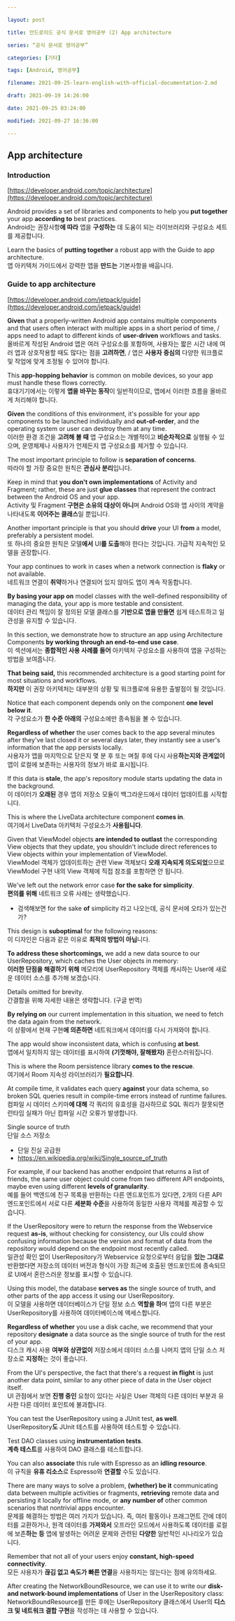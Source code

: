 ```yaml
---

layout: post

title: 안드로이드 공식 문서로 영어공부 (2) App architecture

series: “공식 문서로 영어공부”

categories: [기타]

tags: [Android, 영어공부]

filename: 2021-09-25-learn-english-with-official-documentation-2.md

draft: 2021-09-19 14:26:00

date: 2021-09-25 03:24:00

modified: 2021-09-27 16:36:00

---
```



## App architecture


### Introduction

[https://developer.android.com/topic/architecture](https://developer.android.com/topic/architecture)

Android provides a set of libraries and components to help you **put together** your app **according to** best practices. \
Android는 권장사항**에 따라** 앱을 **구성하는** 데 도움이 되는 라이브러리와 구성요소 세트를 제공합니다.

Learn the basics of **putting together** a robust app with the Guide to app architecture. \
앱 아키텍처 가이드에서 강력한 앱을 **만드는** 기본사항을 배웁니다.


### Guide to app architecture

[https://developer.android.com/jetpack/guide](https://developer.android.com/jetpack/guide)

**Given** that a properly-written Android app contains multiple components and that users often interact with multiple apps in a short period of time, / apps need to adapt to different kinds of **user-driven** workflows and tasks. \
올바르게 작성된 Android 앱은 여러 구성요소를 포함하며, 사용자는 짧은 시간 내에 여러 앱과 상호작용할 때도 많다는 점을 **고려하면**, / 앱은 **사용자 중심의** 다양한 워크플로 및 작업에 맞게 조정될 수 있어야 합니다.

This **app-hopping behavior** is common on mobile devices, so your app must handle these flows correctly. \
휴대기기에서는 이렇게 **앱을 바꾸는 동작**이 일반적이므로, 앱에서 이러한 흐름을 올바르게 처리해야 합니다.

**Given** the conditions of this environment, it's possible for your app components to be launched individually and **out-of-order**, and the operating system or user can destroy them at any time. \
이러한 환경 조건을 **고려해 볼 때** 앱 구성요소는 개별적이고 **비순차적으로** 실행될 수 있으며, 운영체제나 사용자가 언제든지 앱 구성요소를 제거할 수 있습니다.

The most important principle to follow is **separation of concerns**. \
따라야 할 가장 중요한 원칙은 **관심사 분리**입니다.

Keep in mind that **you don't own implementations** of Activity and Fragment; rather, these are just **glue classes** that represent the contract between the Android OS and your app. \
Activity 및 Fragment **구현은 소유의 대상이 아니**며 Android OS와 앱 사이의 계약을 나타내도록 **이어주는 클래스**일 뿐입니다.

Another important principle is that you should **drive** your UI **from** a model, preferably a persistent model. \
또 하나의 중요한 원칙은 모델**에서** UI**를 도출**해야 한다는 것입니다. 가급적 지속적인 모델을 권장합니다.

Your app continues to work in cases when a network connection is **flaky** or not available. \
네트워크 연결이 **취약**하거나 연결되어 있지 않아도 앱이 계속 작동합니다.

**By basing your app on** model classes with the well-defined responsibility of managing the data, your app is more testable and consistent. \
데이터 관리 책임이 잘 정의된 모델 클래스를 **기반으로 앱을 만들면** 쉽게 테스트하고 일관성을 유지할 수 있습니다.

In this section, we demonstrate how to structure an app using Architecture Components **by working through an end-to-end use case**. \
이 섹션에서는 **종합적인 사용 사례를 들어** 아키텍처 구성요소를 사용하여 앱을 구성하는 방법을 보여줍니다.

**That being said,** this recommended architecture is a good starting point for most situations and workflows. \
**하지만** 이 권장 아키텍처는 대부분의 상황 및 워크플로에 유용한 출발점이 될 것입니다.

Notice that each component depends only on the component **one level below it**. \
각 구성요소가 **한 수준 아래의** 구성요소에만 종속됨을 볼 수 있습니다.

**Regardless of whether** the user comes back to the app several minutes after they've last closed it or several days later, they instantly see a user's information that the app persists locally. \
사용자가 앱을 마지막으로 닫은지 몇 분 후 또는 며칠 후에 다시 사용**하는지와 관계없이** 앱이 로컬에 보존하는 사용자의 정보가 바로 표시됩니다.

If this data is **stale**, the app's repository module starts updating the data in the background. \
이 데이터가 **오래된** 경우 앱의 저장소 모듈이 백그라운드에서 데이터 업데이트를 시작합니다.

This is where the LiveData architecture component **comes in**. \
여기에서 LiveData 아키텍처 구성요소가 **사용됩니다**.

Given that ViewModel objects **are intended to outlast** the corresponding View objects that they update, you shouldn't include direct references to View objects within your implementation of ViewModel. \
ViewModel 객체가 업데이트하는 관련 View 객체보다 **오래 지속되게 의도되었**으므로 ViewModel 구현 내의 View 객체에 직접 참조를 포함하면 안 됩니다.

We've left out the network error case **for the sake for simplicity**. \
**편의를 위해** 네트워크 오류 사례는 생략했습니다.



* 검색해보면 for the sake **of** simplicity 라고 나오는데, 공식 문서에 오타가 있는건가?

This design is **suboptimal** for the following reasons: \
이 디자인은 다음과 같은 이유로 **최적의 방법이 아닙**니다.

**To address these shortcomings,** we add a new data source to our UserRepository, which caches the User objects in memory: \
**이러한 단점을 해결하기 위해** 메모리에 UserRepository 객체를 캐시하는 User에 새로운 데이터 소스를 추가해 보겠습니다.

Details omitted for brevity. \
간결함을 위해 자세한 내용은 생략합니다. (구글 번역)

**By relying on** our current implementation in this situation, we need to fetch the data again from the network. \
이 상황에서 현재 구현**에 의존하면** 네트워크에서 데이터를 다시 가져와야 합니다.

The app would show inconsistent data, which is confusing **at best**. \
앱에서 일치하지 않는 데이터를 표시하여 **(기껏해야, 잘해봤자)** 혼란스러워집니다.

This is where the Room persistence library **comes to the rescue**. \
여기에서 Room 지속성 라이브러리가 **필요합니다**.

At compile time, it validates each query **against** your data schema, so broken SQL queries result in compile-time errors instead of runtime failures. \
컴파일 시 데이터 스키마**에 대해** 각 쿼리의 유효성을 검사하므로 SQL 쿼리가 잘못되면 런타임 실패가 아닌 컴파일 시간 오류가 발생합니다.

Single source of truth \
단일 소스 저장소



* 단일 진실 공급원
* https://en.wikipedia.org/wiki/Single_source_of_truth

For example, if our backend has another endpoint that returns a list of friends, the same user object could come from two different API endpoints, maybe even using different **levels of granularity**. \
예를 들어 백엔드에 친구 목록을 반환하는 다른 엔드포인트가 있다면, 2개의 다른 API 엔드포인트에서 서로 다른 **세분화 수준**을 사용하여 동일한 사용자 객체를 제공할 수 있습니다.

If the UserRepository were to return the response from the Webservice request **as-is**, without checking for consistency, our UIs could show confusing information because the version and format of data from the repository would depend on the endpoint most recently called. \
일관성 확인 없이 UserRepository가 Webservice 요청으로부터 응답을 **있는 그대로** 반환했다면 저장소의 데이터 버전과 형식이 가장 최근에 호출된 엔드포인트에 종속되므로 UI에서 혼란스러운 정보를 표시할 수 있습니다.

Using this model, the database **serves as** the single source of truth, and other parts of the app access it using our UserRepository. \
이 모델을 사용하면 데이터베이스가 단일 정보 소스 **역할을 하**며 앱의 다른 부분은 UserRepository를 사용하여 데이터베이스에 액세스합니다.

**Regardless of whether** you use a disk cache, we recommend that your repository **designate** a data source as the single source of truth for the rest of your app. \
디스크 캐시 사용 **여부와 상관없이** 저장소에서 데이터 소스를 나머지 앱의 단일 소스 저장소로 **지정하**는 것이 좋습니다.

From the UI's perspective, the fact that there's a request **in flight** is just another data point, similar to any other piece of data in the User object itself. \
UI 관점에서 보면 **진행 중인** 요청이 있다는 사실은 User 객체의 다른 데이터 부분과 유사한 다른 데이터 포인트에 불과합니다.

You can test the UserRepository using a JUnit test, **as well**. \
UserRepository**도** JUnit 테스트를 사용하여 테스트할 수 있습니다.

Test DAO classes using **instrumentation tests**. \
**계측 테스트**를 사용하여 DAO 클래스를 테스트합니다.

You can also **associate** this rule with Espresso as an **idling resource**. \
이 규칙을 **유휴 리소스**로 Espresso와 **연결할** 수도 있습니다.

There are many ways to solve a problem, **(whether) be it** communicating data between multiple activities or fragments, **retrieving** remote data and persisting it locally for offline mode, or **any number of** other common scenarios that nontrivial apps encounter. \
문제를 해결하는 방법은 여러 가지가 있습니다. 즉, 여러 활동이나 프래그먼트 간에 데이터를 교환하거나, 원격 데이터를 **가져와서** 오프라인 모드에서 사용하도록 데이터를 로컬에 보존**하는 등** 앱에 발생하는 어려운 문제와 관련된 **다양한** 일반적인 시나리오가 있습니다.

Remember that not all of your users enjoy **constant, high-speed connectivity**. \
모든 사용자가 **끊김 없고 속도가 빠른 연결**을 사용하지는 않는다는 점에 유의하세요.

After creating the NetworkBoundResource, we can use it to write our **disk- and network-bound implementations** of User in the UserRepository class: \
NetworkBoundResource를 만든 후에는 UserRepository 클래스에서 User의 **디스크 및 네트워크 결합 구현**을 작성하는 데 사용할 수 있습니다.
